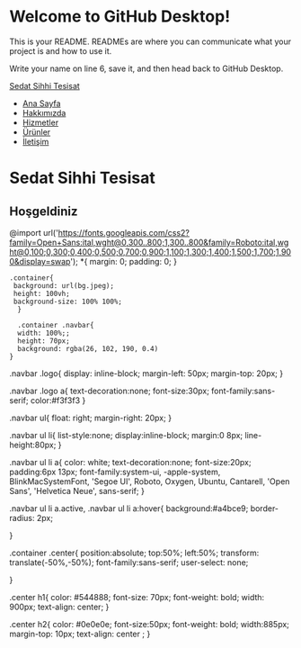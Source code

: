 # Welcome to GitHub Desktop!

This is your README. READMEs are where you can communicate what your project is and how to use it.

Write your name on line 6, save it, and then head back to GitHub Desktop.
<!DOCTYPE html>
<html lang="en">
<head>
    <title>SEDAT TAMİR</title>
    <meta charset="UTF-8">
    <meta name="viewport" content="width=device-width, initial-scale=1.0">
  <link rel="stylesheet" href="Untitled-1.css">
</head>
<body>
    <div class="container">
    <div class="navbar">
<div class="logo"> 
<a href="^#">Sedat Sihhi Tesisat
</a>

</div>
<ul>
<li><a href="#" class="active">Ana Sayfa</a></li>
<li><a href="#">Hakkımızda</a></li>
<li><a href="#">Hizmetler</a></li>
<li><a href="#">Ürünler</a></li>
<li><a href="#">İletişim</a></li>
</ul>
 </div>
<div class="center">
<h1>Sedat Sihhi Tesisat</h1>
<h2>Hoşgeldiniz</h2>
 
 </div>
</div>
    
</body>
</html>

@import url('https://fonts.googleapis.com/css2?family=Open+Sans:ital,wght@0,300..800;1,300..800&family=Roboto:ital,wght@0,100;0,300;0,400;0,500;0,700;0,900;1,100;1,300;1,400;1,500;1,700;1,900&display=swap'); 
*{
    margin: 0;
    padding: 0;
    }
 
    .container{
     background: url(bg.jpeg);
     height: 100vh;
     background-size: 100% 100%;
      } 

      .container .navbar{
      width: 100%;;
      height: 70px;
      background: rgba(26, 102, 190, 0.4)
    }

.navbar .logo{
    display: inline-block;
    margin-left: 50px;
    margin-top: 20px;
}

.navbar .logo a{
 text-decoration:none;
 font-size:30px;
font-family:sans-serif;
color:#f3f3f3
} 


.navbar ul{
    float: right;
    margin-right: 20px;
}   

.navbar ul li{
list-style:none;
display:inline-block;
margin:0 8px;
line-height:80px;
}

.navbar ul li a{
    color: white;
    text-decoration:none;
    font-size:20px;
    padding:6px 13px;
    font-family:system-ui, -apple-system, BlinkMacSystemFont, 'Segoe UI', Roboto, Oxygen, Ubuntu, Cantarell, 'Open Sans', 'Helvetica Neue', sans-serif;
}

.navbar ul li a.active,
.navbar ul li a:hover{
background:#a4bce9;
border-radius: 2px;

}

.container .center{
    position:absolute;
    top:50%;
    left:50%;
    transform: translate(-50%,-50%);
    font-family:sans-serif;
    user-select: none;

}

.center h1{
    color: #544888;
    font-size: 70px;
    font-weight: bold;
    width: 900px; 
    text-align: center;
}



.center h2{
    color: #0e0e0e;
        font-size:50px;
    font-weight: bold;
width:885px;
margin-top: 10px;
text-align: center  ;
}
